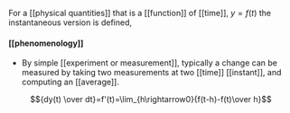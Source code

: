 For a [[physical quantities]] that is a [[function]] of [[time]], $y=f(t)$ the instantaneous version is defined, 

#### [[phenomenology]]
- By simple [[experiment or measurement]], typically a change can be measured by taking two measurements at two [[time]] [[instant]], and computing an [[average]].

$${dy(t) \over dt}=f'(t)=\lim_{h\rightarrow0}{f(t-h)-f(t)\over h}$$
